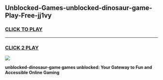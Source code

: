 
## Unblocked-Games-unblocked-dinosaur-game-Play-Free-jj1vy
<h3>
<a href="https://premium76.site?title=unblocked-dinosaur-game&ref=20M">CLICK TO PLAY</a></h3>
<hr>

<h3>
<a href="https://premium76.site?title=unblocked-dinosaur-game&ref=20M">CLICK 2 PLAY</a>
  
</h3>

<a href="https://premium76.site?title=unblocked-dinosaur-game&ref=19M"><img src="https://clearcache.store/games.png"></a>


**unblocked-dinosaur-game games unblocked: Your Gateway to Fun and Accessible Online Gaming**
